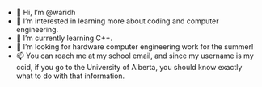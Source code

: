- 👋 Hi, I’m @waridh
- 👀 I’m interested in learning more about coding and computer engineering.
- 🌱 I’m currently learning C++.
- 💞️ I’m looking for hardware computer engineering work for the summer!
- 📫 You can reach me at my school email, and since my username is my ccid, if you go to the University of Alberta, you should know exactly what to do with that information.

<!---
waridh/waridh is a ✨ special ✨ repository because its `README.md` (this file) appears on your GitHub profile.
You can click the Preview link to take a look at your changes.
--->
